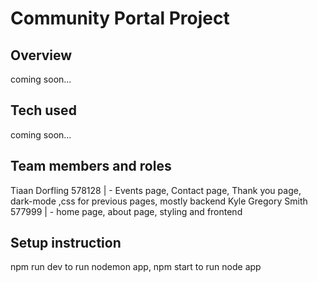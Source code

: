# Community Portal Project

## Overview

coming soon...

## Tech used

coming soon...

## Team members and roles

Tiaan Dorfling 578128       | - Events page, Contact page, Thank you page, dark-mode ,css for previous pages, mostly backend
Kyle Gregory Smith 577999   | - home page, about page, styling and frontend

## Setup instruction

npm run dev to run nodemon app,
npm start to run node app





